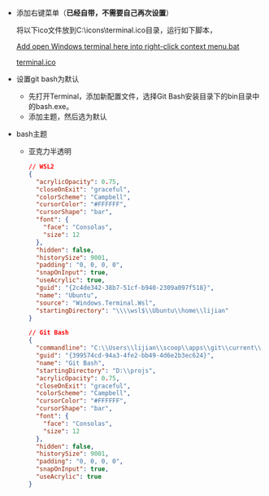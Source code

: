 - 添加右键菜单（**已经自带，不需要自己再次设置**）

  将以下ico文件放到C:\icons\terminal.ico目录，运行如下脚本，
  
  [Add open Windows terminal here into right-click context menu.bat](resources/win-terminal-here.bat)
  
  [terminal.ico](resources/terminal.ico)
  
- 设置git bash为默认
  - 先打开Terminal，添加新配置文件，选择Git Bash安装目录下的bin目录中的bash.exe。
  - 添加主题，然后选为默认

- bash主题

  - 亚克力半透明

    ```json
    // WSL2
    {
      "acrylicOpacity": 0.75,
      "closeOnExit": "graceful",
      "colorScheme": "Campbell",
      "cursorColor": "#FFFFFF",
      "cursorShape": "bar",
      "font": {
        "face": "Consolas",
        "size": 12
      },
      "hidden": false,
      "historySize": 9001,
      "padding": "0, 0, 0, 0",
      "snapOnInput": true,
      "useAcrylic": true,
      "guid": "{2c4de342-38b7-51cf-b940-2309a097f518}",
      "name": "Ubuntu",
      "source": "Windows.Terminal.Wsl",
      "startingDirectory": "\\\\wsl$\\Ubuntu\\home\\lijian"
    }
    ```

    ```json
    // Git Bash
    {
      "commandline": "C:\\Users\\lijian\\scoop\\apps\\git\\current\\bin\\bash.exe",
      "guid": "{399574cd-94a3-4fe2-bb49-4d6e2b3ec624}",
      "name": "Git Bash",
      "startingDirectory": "D:\\projs",
      "acrylicOpacity": 0.75,
      "closeOnExit": "graceful",
      "colorScheme": "Campbell",
      "cursorColor": "#FFFFFF",
      "cursorShape": "bar",
      "font": {
        "face": "Consolas",
        "size": 12
      },
      "hidden": false,
      "historySize": 9001,
      "padding": "0, 0, 0, 0",
      "snapOnInput": true,
      "useAcrylic": true
    }
    ```

    
